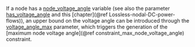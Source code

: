 If a node has a [node\_voltage\_angle](@ref) variable (see also the parameter [has\_voltage\_angle](@ref) and this [chapter](@ref Lossless-nodal-DC-power-flows)),
an upper bound on the voltage angle can be introduced through the [voltage\_angle\_max](@ref) parameter, which triggers the generation of the [maximum node voltage angle](@ref constraint_max_node_voltage_angle) constraint.

